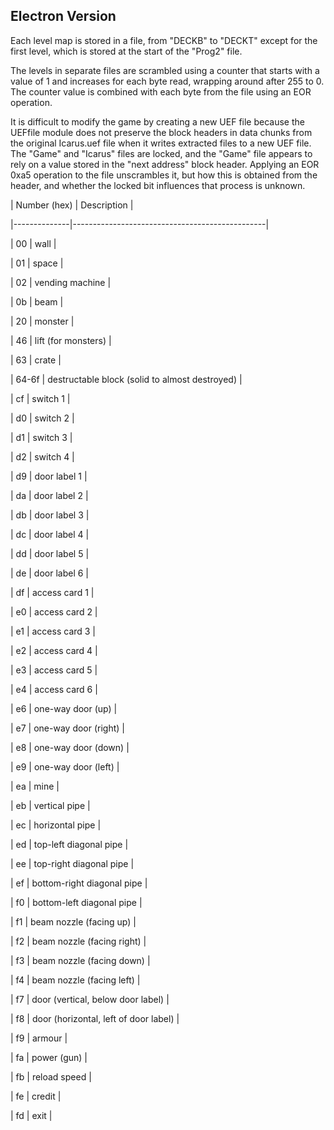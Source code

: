 ## Electron Version

Each level map is stored in a file, from "DECKB" to "DECKT" except for the first level, which is stored at the start of the "Prog2" file.

The levels in separate files are scrambled using a counter that starts with a value of 1 and increases for each byte read, wrapping around after 255 to 0. The counter value is combined with each byte from the file using an EOR operation.

It is difficult to modify the game by creating a new UEF file because the UEFfile module does not preserve the block headers in data chunks from the original Icarus.uef file when it writes extracted files to a new UEF file. The "Game" and "Icarus" files are locked, and the "Game" file appears to rely on a value stored in the "next address" block header. Applying an EOR 0xa5 operation to the file unscrambles it, but how this is obtained from the header, and whether the locked bit influences that process is unknown.

| Number (hex) | Description |

|--------------|------------------------------------------------|

| 00 | wall |

| 01 | space |

| 02 | vending machine |

| 0b | beam |

| 20 | monster |

| 46 | lift (for monsters) |

| 63 | crate |

| 64-6f | destructable block (solid to almost destroyed) |

| cf | switch 1 |

| d0 | switch 2 |

| d1 | switch 3 |

| d2 | switch 4 |

| d9 | door label 1 |

| da | door label 2 |

| db | door label 3 |

| dc | door label 4 |

| dd | door label 5 |

| de | door label 6 |

| df | access card 1 |

| e0 | access card 2 |

| e1 | access card 3 |

| e2 | access card 4 |

| e3 | access card 5 |

| e4 | access card 6 |

| e6 | one-way door (up) |

| e7 | one-way door (right) |

| e8 | one-way door (down) |

| e9 | one-way door (left) |

| ea | mine |

| eb | vertical pipe |

| ec | horizontal pipe |

| ed | top-left diagonal pipe |

| ee | top-right diagonal pipe |

| ef | bottom-right diagonal pipe |

| f0 | bottom-left diagonal pipe |

| f1 | beam nozzle (facing up) |

| f2 | beam nozzle (facing right) |

| f3 | beam nozzle (facing down) |

| f4 | beam nozzle (facing left) |

| f7 | door (vertical, below door label) |

| f8 | door (horizontal, left of door label) |

| f9 | armour |

| fa | power (gun) |

| fb | reload speed |

| fe | credit |

| fd | exit |
